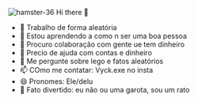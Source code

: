 ![hamster-36](https://github.com/applecid3r/applecid3r/assets/143810561/c7f8ffb6-4f00-453c-a510-d923211fb789) Hi there 👋
- 🔭 Trabalho de forma aleatória
- 🌱 Estou aprendendo a como n ser uma boa pessoa
- 👯 Procuro colaboração com gente ue tem dinheiro
- 🤔 Precio de ajuda com contas e dinheiro
- 💬 Me pergunte sobre lego e fatos aleatórios
- 📫 COmo me contatar: Vyck.exe no insta
- 😄 Pronomes: Ele/delu
- 🐁 Fato divertido: eu não ou uma garota, sou um rato

<!--
**applecid3r/applecid3r** is a ✨ _special_ ✨ repository because its `README.md` (this file) appears on your GitHub profile.

Here are some ideas to get you started:

- 🔭 I’m currently working on something random stuff
- 🌱 I’m currently learning how to not be a good person
- 👯 I’m looking to collaborate on someone who has cash
- 🤔 I’m looking for help with bills and money
- 💬 Ask me about lego and random facts
- 📫 How to reach me: vyck.exe on insta
- 😄 Pronouns: they/them
- 🐁 Fun fact: im not a girl, I'm a rat 

- ![]![hamster-36](https://github.com/applecid3r/applecid3r/assets/143810561/ab04e99e-1958-4f26-adac-e20e28ce809a)


-->

